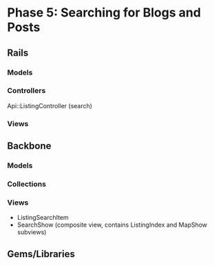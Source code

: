 # Phase 5: Searching for Blogs and Posts

## Rails
### Models

### Controllers
Api::ListingController (search)

### Views

## Backbone
### Models

### Collections

### Views
* ListingSearchItem
* SearchShow (composite view, contains ListingIndex and MapShow subviews)

## Gems/Libraries

